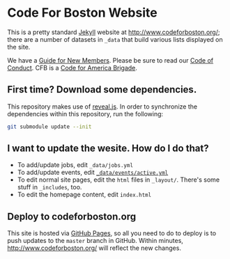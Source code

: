 # Code For Boston Website

This is a pretty standard [Jekyll](https://jekyllrb.com/) website at http://www.codeforboston.org/; there are a number of datasets in `_data` that build various lists displayed on the site.

We have a [Guide for New Members](http://www.codeforboston.org/new-members/).  Please be sure to read our [Code of Conduct](http://www.codeforboston.org/code-of-conduct/).  CFB is a [Code for America Brigade](http://www.codeforamerica.org/brigade/about).

## First time? Download some dependencies.
This repository makes use of [reveal.js](https://github.com/hakimel/reveal.js). In order to synchronize the dependencies within this repository, run the following:
```bash
git submodule update --init
```

## I want to update the wesite. How do I do that?
- To add/update jobs, edit `_data/jobs.yml`
- To add/update events, edit [`_data/events/active.yml`](https://github.com/codeforboston/CFB_static/edit/master/_data/events/active.yml)
- To edit normal site pages, edit the `html` files in `_layout/`. There's some stuff in `_includes`, too.
- To edit the homepage content, edit `index.html`

## Deploy to codeforboston.org
This site is hosted via [GitHub Pages](https://pages.github.com/), so all you need to do to deploy is to push updates to the `master` branch in GitHub. Within minutes, http://www.codeforboston.org/ will reflect the new changes.
